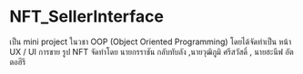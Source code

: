 # NFT_SellerInterface
เป็น mini project ในวชา  OOP (Object Oriented Programming) โดยได้จัดทำเป็น หน้า UX / UI การขาย รูป NFT จัดทำโดย นายกรราชัน กลับทับลัง ,นายวุฒิภูมิ ศรีสวัสดิ์ , นายฮะนีฟ อัตตอฮีรี 

